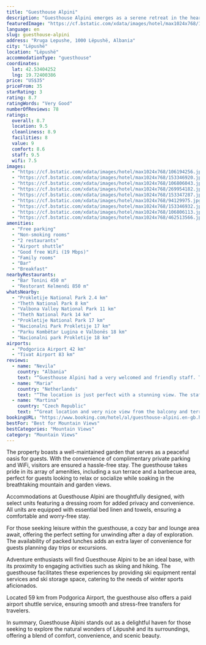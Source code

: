 ```yaml
---
title: "Guesthouse Alpini"
description: "Guesthouse Alpini emerges as a serene retreat in the heart of Lëpushë, situated within the picturesque Shkoder County."
featuredImage: "https://cf.bstatic.com/xdata/images/hotel/max1024x768/106194256.jpg?k=15a4398208fa6bf3715436e9cefcb9bb8c34b2104585028830ac9919ffa1cd54&o=&hp=1"
language: en
slug: guesthouse-alpini
address: "Rruga Lepushe, 1000 Lëpushë, Albania"
city: "Lëpushë"
location: "Lëpushë"
accommodationType: "guesthouse"
coordinates:
  lat: 42.53404252
  lng: 19.72400386
price: "US$35"
priceFrom: 35
starRating: 3
rating: 8.7
ratingWords: "Very Good"
numberOfReviews: 78
ratings:
  overall: 8.7
  location: 9.5
  cleanliness: 8.9
  facilities: 8
  value: 9
  comfort: 8.6
  staff: 9.5
  wifi: 7.5
images:
  - "https://cf.bstatic.com/xdata/images/hotel/max1024x768/106194256.jpg?k=15a4398208fa6bf3715436e9cefcb9bb8c34b2104585028830ac9919ffa1cd54&o=&hp=1"
  - "https://cf.bstatic.com/xdata/images/hotel/max1024x768/153346920.jpg?k=6b5debe5063735b0d065300781236b8b868ca61a97a7e7596a0f36f507b3d8da&o=&hp=1"
  - "https://cf.bstatic.com/xdata/images/hotel/max1024x768/106806043.jpg?k=da1e8ddccebdcb23fcf923413e30c4772664a60455740c5718d10e1fa9913e5e&o=&hp=1"
  - "https://cf.bstatic.com/xdata/images/hotel/max1024x768/269954182.jpg?k=baaf11684ee6ad7c7ae771c7aef9cf10fa4cf0d3c39bde6964429320b6382246&o=&hp=1"
  - "https://cf.bstatic.com/xdata/images/hotel/max1024x768/153347287.jpg?k=0a18a0cab4061de5bdedda165fa69d79bc509849a7e189061fb1a0432d26c454&o=&hp=1"
  - "https://cf.bstatic.com/xdata/images/hotel/max1024x768/94129975.jpg?k=84010335ab6e2cc0f8e0f068d6a0a59a6e7e9752f10d3bb231daf6455721dbb6&o=&hp=1"
  - "https://cf.bstatic.com/xdata/images/hotel/max1024x768/153346932.jpg?k=3e7061f52f160c51cc9d73f4eb6fcbb53ecfae546fc4d7ae5fde04e80d663fe3&o=&hp=1"
  - "https://cf.bstatic.com/xdata/images/hotel/max1024x768/106806113.jpg?k=8d75c5d09e53c2358fb3e70c6f7364eb003dae381adda5559a7cd2b85ca39b35&o=&hp=1"
  - "https://cf.bstatic.com/xdata/images/hotel/max1024x768/462513566.jpg?k=076ca5ae0cddb2db46b38286823a771ace43ca8e3f3c3b41562b1e6d8e48fd47&o=&hp=1"
amenities:
  - "Free parking"
  - "Non-smoking rooms"
  - "2 restaurants"
  - "Airport shuttle"
  - "Good free WiFi (19 Mbps)"
  - "Family rooms"
  - "Bar"
  - "Breakfast"
nearbyRestaurants:
  - "Bar Tonini 450 m"
  - "Restorant Kelmendi 850 m"
whatsNearby:
  - "Prokletije National Park 2.4 km"
  - "Theth National Park 8 km"
  - "Valbona Valley National Park 11 km"
  - "Theth National Park 14 km"
  - "Prokletije National Park 17 km"
  - "Nacionalni Park Prokletije 17 km"
  - "Parku Kombëtar Lugina e Valbonës 18 km"
  - "Nacionalni park Prokletije 18 km"
airports:
  - "Podgorica Airport 42 km"
  - "Tivat Airport 83 km"
reviews:
  - name: "Nevila"
    country: "Albania"
    text: "“Guesthouse Alpini had a very welcomed and friendly staff. They helped us with everything we needed. Breakfast lunch and dinner there was amazing we enjoyed so much and had fun a lot. Thank you so much !”"
  - name: "Maria"
    country: "Netherlands"
    text: "“The location is just perfect with a stunning view. The staff is very friendly and the home cooked meals phantastic.”"
  - name: "Martina"
    country: "Czech Republic"
    text: "“Great location and very nice view from the balcony and terrace, delicious breakfast!”"
bookingURL: "https://www.booking.com/hotel/al/guesthouse-alpini.en-gb.html?aid=8035640"
bestFor: "Best for Mountain Views"
bestCategories: "Mountain Views"
category: "Mountain Views"
---
```


The property boasts a well-maintained garden that serves as a peaceful oasis for guests. With the convenience of complimentary private parking and WiFi, visitors are ensured a hassle-free stay. The guesthouse takes pride in its array of amenities, including a sun terrace and a barbecue area, perfect for guests looking to relax or socialize while soaking in the breathtaking mountain and garden views.

Accommodations at Guesthouse Alpini are thoughtfully designed, with select units featuring a dressing room for added privacy and convenience. All units are equipped with essential bed linen and towels, ensuring a comfortable and worry-free stay.

For those seeking leisure within the guesthouse, a cozy bar and lounge area await, offering the perfect setting for unwinding after a day of exploration. The availability of packed lunches adds an extra layer of convenience for guests planning day trips or excursions.

Adventure enthusiasts will find Guesthouse Alpini to be an ideal base, with its proximity to engaging activities such as skiing and hiking. The guesthouse facilitates these experiences by providing ski equipment rental services and ski storage space, catering to the needs of winter sports aficionados.

Located 59 km from Podgorica Airport, the guesthouse also offers a paid airport shuttle service, ensuring smooth and stress-free transfers for travelers.

In summary, Guesthouse Alpini stands out as a delightful haven for those seeking to explore the natural wonders of Lëpushë and its surroundings, offering a blend of comfort, convenience, and scenic beauty.